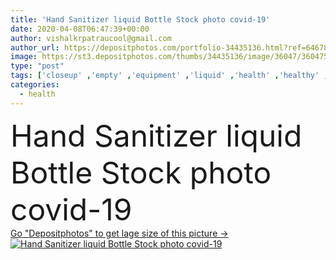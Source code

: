 ```yaml
---
title: 'Hand Sanitizer liquid Bottle Stock photo covid-19'
date: 2020-04-08T06:47:39+00:00
author: vishalkrpatraucool@gmail.com
author_url: https://depositphotos.com/portfolio-34435136.html?ref=64678756
image: https://st3.depositphotos.com/thumbs/34435136/image/36047/360475558/api_thumb_450.jpg?forcejpeg=true
type: "post"
tags: ['closeup' ,'empty' ,'equipment' ,'liquid' ,'health' ,'healthy' ,'illness' ,'medical' ,'man' ,'hands' ,'hand' ,'open' ,'service' ,'doctor' ,'hospital' ,'nurse' ,'professional' ,'work' ,'bottle' ,'clean' ,'hygiene' ,'soap' ,'treatment' ,'dirty' ,'solution' ,'wash' ,'medication' ,'wellness' ,'washing' ,'pressing' ,'kill' ,'clinic' ,'sickness' ,'maid' ,'precaution' ,'sanitation' ,'germs' ,'antibacterial' ,'medical care' ,'covid 19' ,'coronvirus' ]
categories: 
  - health
---
```

<div aling="center">
            <font size="60"> Hand Sanitizer liquid Bottle Stock photo covid-19</font>   
</div>
<div>
    <a href='https://st3.depositphotos.com/thumbs/34435136/image/36047/360475558/api_thumb_450.jpg?forcejpeg=true?ref=64678756' target=_blank > Go "Depositphotos" to get lage size of this picture ->
        <img href='https://st3.depositphotos.com/thumbs/34435136/image/36047/360475558/api_thumb_450.jpg?forcejpeg=true?ref=64678756' src='https://st3.depositphotos.com/34435136/36047/i/950/depositphotos_360475558-stock-photo-hand-sanitizer-liquid-bottle-stock.jpg?forcejpeg=true' alt='Hand Sanitizer liquid Bottle Stock photo covid-19' >
    </a>
</div>

